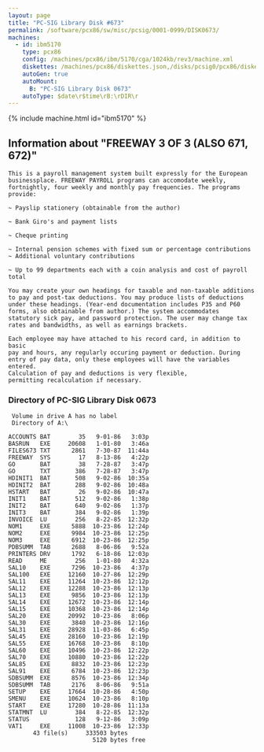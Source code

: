 ```yaml
---
layout: page
title: "PC-SIG Library Disk #673"
permalink: /software/pcx86/sw/misc/pcsig/0001-0999/DISK0673/
machines:
  - id: ibm5170
    type: pcx86
    config: /machines/pcx86/ibm/5170/cga/1024kb/rev3/machine.xml
    diskettes: /machines/pcx86/diskettes.json,/disks/pcsig0/pcx86/diskettes.json
    autoGen: true
    autoMount:
      B: "PC-SIG Library Disk 0673"
    autoType: $date\r$time\rB:\rDIR\r
---
```


{% include machine.html id="ibm5170" %}

## Information about "FREEWAY 3 OF 3 (ALSO 671, 672)"

    This is a payroll management system built expressly for the European
    businessplace. FREEWAY PAYROLL programs can accomodate weekly,
    fortnightly, four weekly and monthly pay frequencies. The programs
    provide:
    
    ~ Payslip stationery (obtainable from the author)
    
    ~ Bank Giro's and payment lists
    
    ~ Cheque printing
    
    ~ Internal pension schemes with fixed sum or percentage contributions
    ~ Additional voluntary contributions
    
    ~ Up to 99 departments each with a coin analysis and cost of payroll
    total
    
    You may create your own headings for taxable and non-taxable additions
    to pay and post-tax deductions. You may produce lists of deductions
    under these headings. (Year-end documentation includes P35 and P60
    forms, also obtainable from author.) The system accommodates
    statutory sick pay, and password protection. The user may change tax
    rates and bandwidths, as well as earnings brackets.
    
    Each employee may have attached to his record card, in addition to basic
    pay and hours, any regularly occuring payment or deduction. During
    entry of pay data, only these employees will have the variables entered.
    Calculation of pay and deductions is very flexible,
    permitting recalculation if necessary.

### Directory of PC-SIG Library Disk 0673

     Volume in drive A has no label
     Directory of A:\

    ACCOUNTS BAT        35   9-01-86   3:03p
    BASRUN   EXE     20608   1-01-80   3:46a
    FILES673 TXT      2861   7-30-87  11:44a
    FREEWAY  SYS        17   8-13-86   4:22p
    GO       BAT        38   7-28-87   3:47p
    GO       TXT       386   7-28-87   3:47p
    HDINIT1  BAT       508   9-02-86  10:35a
    HDINIT2  BAT       288   9-02-86  10:48a
    HSTART   BAT        26   9-02-86  10:47a
    INIT1    BAT       512   9-02-86   1:38p
    INIT2    BAT       640   9-02-86   1:37p
    INIT3    BAT       384   9-02-86   1:39p
    INVOICE  LU        256   8-22-85  12:32p
    NOM1     EXE      5888  10-23-86  12:24p
    NOM2     EXE      9984  10-23-86  12:25p
    NOM3     EXE      6912  10-23-86  12:25p
    PDBSUMM  TAB      2688   8-06-86   9:52a
    PRINTERS DRV      1792   6-18-86  12:03p
    READ     ME        256   1-01-80   4:32a
    SAL10    EXE      7296  10-23-86   4:37p
    SAL100   EXE     12160  10-27-86  12:29p
    SAL11    EXE     11264  10-23-86  12:12p
    SAL12    EXE     12288  10-23-86  12:13p
    SAL13    EXE      9856  10-23-86  12:13p
    SAL14    EXE     12672  10-23-86  12:14p
    SAL15    EXE     10368  10-23-86  12:14p
    SAL20    EXE     20992  10-23-86   8:06p
    SAL30    EXE      3840  10-23-86  12:16p
    SAL31    EXE     28928  11-03-86   6:45p
    SAL45    EXE     28160  10-23-86  12:19p
    SAL55    EXE     16768  10-23-86   8:10p
    SAL60    EXE     10496  10-23-86  12:22p
    SAL70    EXE     10880  10-23-86  12:22p
    SAL85    EXE      8832  10-23-86  12:23p
    SAL91    EXE      6784  10-23-86  12:23p
    SDBSUMM  EXE      8576  10-23-86  12:34p
    SDBSUMM  TAB      2176   8-06-86   9:51a
    SETUP    EXE     17664  10-28-86   4:50p
    SMENU    EXE     10624  10-23-86   8:10p
    START    EXE     17280  10-28-86  11:13a
    STATMNT  LU        384   8-22-85  12:32p
    STATUS             128   9-12-86   3:09p
    VAT1     EXE     11008  10-23-86  12:33p
           43 file(s)     333503 bytes
                            5120 bytes free
